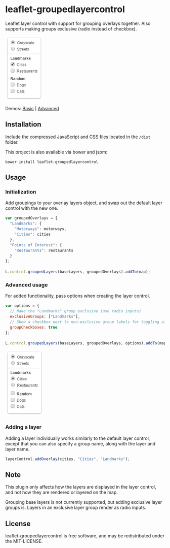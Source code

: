 leaflet-groupedlayercontrol
===========================

Leaflet layer control with support for grouping overlays together.
Also supports making groups exclusive (radio instead of checkbox).

![preview](preview.png)

Demos: [Basic](http://ismyrnow.github.io/leaflet-groupedlayercontrol/example/basic.html) |
[Advanced](http://ismyrnow.github.io/leaflet-groupedlayercontrol/example/advanced.html)

## Installation

Include the compressed JavaScript and CSS files located in the `/dist` folder.

This project is also available via bower and jspm:

```
bower install leaflet-groupedlayercontrol
```

## Usage

### Initialization

Add groupings to your overlay layers object, and swap out the default layer
control with the new one.

```javascript
var groupedOverlays = {
  "Landmarks": {
    "Motorways": motorways,
    "Cities": cities
  },
  "Points of Interest": {
    "Restaurants": restaurants
  }
};

L.control.groupedLayers(baseLayers, groupedOverlays).addTo(map);
```

### Advanced usage

For added functionality, pass options when creating the layer control.

```javascript
var options = {
  // Make the "Landmarks" group exclusive (use radio inputs)
  exclusiveGroups: ["Landmarks"],
  // Show a checkbox next to non-exclusive group labels for toggling all
  groupCheckboxes: true
};

L.control.groupedLayers(baseLayers, groupedOverlays, options).addTo(map);
```

![advanced preview](preview-advanced.png)

### Adding a layer

Adding a layer individually works similarly to the default layer control,
except that you can also specify a group name, along with the layer and layer name.

```javascript
layerControl.addOverlay(cities, "Cities", "Landmarks");
```

## Note

This plugin only affects how the layers are displayed in the layer control,
and not how they are rendered or layered on the map.

Grouping base layers is not currently supported, but adding exclusive layer
groups is. Layers in an exclusive layer group render as radio inputs.

## License

leaflet-groupedlayercontrol is free software, and may be redistributed under
the MIT-LICENSE.
